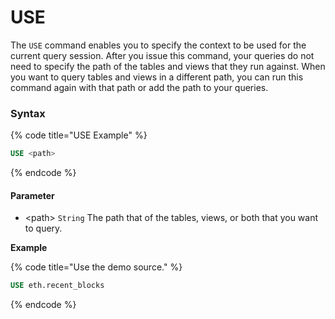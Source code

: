 # USE

The `USE` command enables you to specify the context to be used for the current query session. After you issue this command, your queries do not need to specify the path of the tables and views that they run against. When you want to query tables and views in a different path, you can run this command again with that path or add the path to your queries.

### Syntax

{% code title="USE Example" %}
```sql
USE <path> 
```
{% endcode %}

#### Parameter <a href="#parameter" id="parameter"></a>

* \<path> `String` The path that of the tables, views, or both that you want to query.

**Example**

{% code title="Use the demo source." %}
```sql
USE eth.recent_blocks 
```
{% endcode %}
